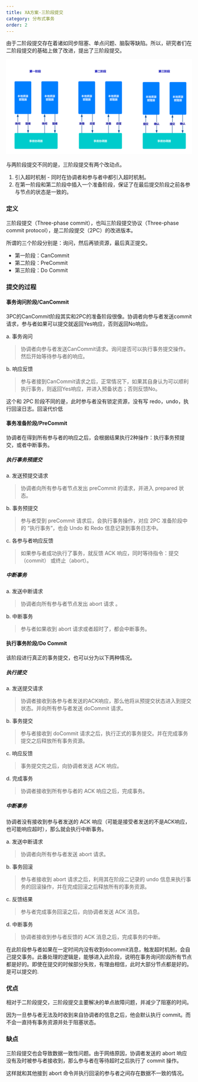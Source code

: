 ```yaml
---
title: XA方案-三阶段提交
category: 分布式事务
order: 2
---
```




由于二阶段提交存在着诸如同步阻塞、单点问题、脑裂等缺陷。所以，研究者们在二阶段提交的基础上做了改进，提出了三阶段提交。

![img](../../images/other/2.png)

与两阶段提交不同的是，三阶段提交有两个改动点。

1. 引入超时机制 - 同时在协调者和参与者中都引入超时机制。
2. 在第一阶段和第二阶段中插入一个准备阶段，保证了在最后提交阶段之前各参与节点的状态是一致的。



### 定义

三阶段提交（Three-phase commit），也叫三阶段提交协议（Three-phase commit protocol），是二阶段提交（2PC）的改进版本。

所谓的三个阶段分别是：询问，然后再锁资源，最后真正提交。

- 第一阶段：CanCommit
- 第二阶段：PreCommit
- 第三阶段：Do Commit



### 提交的过程

#### 事务询问阶段/CanCommit

3PC的CanCommit阶段其实和2PC的准备阶段很像。协调者向参与者发送commit请求，参与者如果可以提交就返回Yes响应，否则返回No响应。

a. 事务询问

> 协调者向参与者发送CanCommit请求。询问是否可以执行事务提交操作。然后开始等待参与者的响应。

b. 响应反馈

> 参与者接到CanCommit请求之后，正常情况下，如果其自身认为可以顺利执行事务，则返回Yes响应，并进入预备状态；否则反馈No。

这个和 2PC 阶段不同的是，此时参与者没有锁定资源，没有写 redo，undo，执行回滚日志。回滚代价低



#### 事务准备阶段/PreCommit

协调者在得到所有参与者的响应之后，会根据结果执行2种操作：执行事务预提交，或者中断事务。



##### 执行事务预提交

a. 发送预提交请求

> 协调者向所有参与者节点发出 preCommit 的请求，并进入 prepared 状态。

b. 事务预提交

> 参与者受到 preCommit 请求后，会执行事务操作，对应 2PC 准备阶段中的 “执行事务”，也会 Undo 和 Redo 信息记录到事务日志中。

c. 各参与者响应反馈

> 如果参与者成功执行了事务，就反馈 ACK 响应，同时等待指令：提交（commit） 或终止（abort）。

##### 中断事务

a. 发送中断请求

> 协调者向所有参与者节点发出 abort 请求 。

b. 中断事务

> 参与者如果收到 abort 请求或者超时了，都会中断事务。



#### 执行事务阶段/Do Commit

该阶段进行真正的事务提交，也可以分为以下两种情况。

##### 执行提交

a. 发送提交请求

> 协调者接收到各参与者发送的ACK响应，那么他将从预提交状态进入到提交状态。并向所有参与者发送 doCommit 请求。

b. 事务提交

> 参与者接收到 doCommit 请求之后，执行正式的事务提交。并在完成事务提交之后释放所有事务资源。

c. 响应反馈

> 事务提交完之后，向协调者发送 ACK 响应。

d. 完成事务

> 协调者接收到所有参与者的 ACK 响应之后，完成事务。

##### 中断事务

协调者没有接收到参与者发送的 ACK 响应（可能是接受者发送的不是ACK响应，也可能响应超时），那么就会执行中断事务。

a. 发送中断请求

> 协调者向所有参与者发送 abort 请求。

b. 事务回滚

> 参与者接收到 abort 请求之后，利用其在阶段二记录的 undo 信息来执行事务的回滚操作，并在完成回滚之后释放所有的事务资源。

c. 反馈结果

> 参与者完成事务回滚之后，向协调者发送 ACK 消息。

d. 中断事务

> 协调者接收到参与者反馈的 ACK 消息之后，完成事务的中断。

在此阶段参与者如果在一定时间内没有收到docommit消息，触发超时机制，会自己提交事务。此番处理的逻辑是，能够进入此阶段，说明在事务询问阶段所有节点都是好的。即使在提交的时候部分失败，有理由相信，此时大部分节点都是好的。是可以提交的.



### 优点

相对于二阶段提交，三阶段提交主要解决的单点故障问题，并减少了阻塞的时间。

因为一旦参与者无法及时收到来自协调者的信息之后，他会默认执行 commit。而不会一直持有事务资源并处于阻塞状态。



### 缺点

三阶段提交也会导致数据一致性问题。由于网络原因，协调者发送的 abort 响应没有及时被参与者接收到，那么参与者在等待超时之后执行了 commit 操作。

这样就和其他接到 abort 命令并执行回滚的参与者之间存在数据不一致的情况。